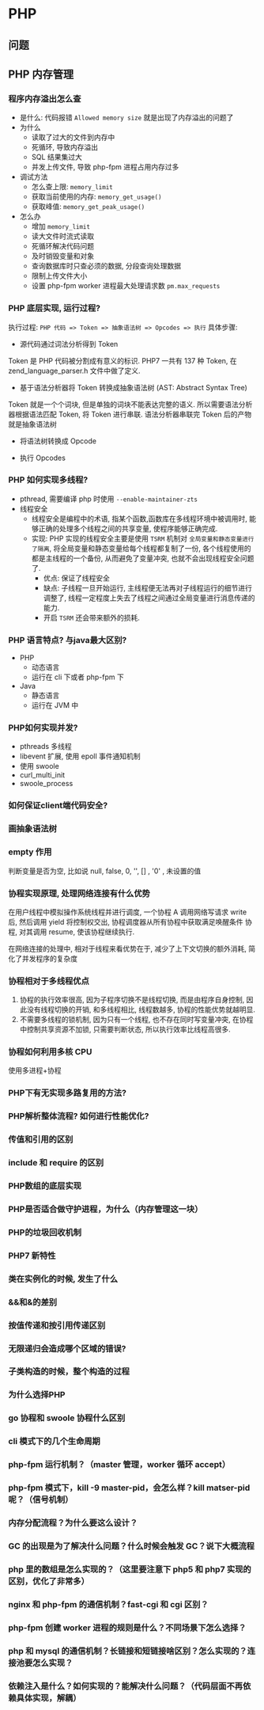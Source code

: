 # PHP

## 问题

## PHP 内存管理
### 程序内存溢出怎么查

- 是什么: 代码报错 `Allowed memory size` 就是出现了内存溢出的问题了
- 为什么
    - 读取了过大的文件到内存中
    - 死循环, 导致内存溢出
    - SQL 结果集过大
    - 并发上传文件, 导致 php-fpm 进程占用内存过多
- 调试方法
    - 怎么查上限: `memory_limit`
    - 获取当前使用的内存: `memory_get_usage()`
    - 获取峰值: `memory_get_peak_usage()` 
- 怎么办
    - 增加 `memory_limit`
    - 读大文件时流式读取
    - 死循环解决代码问题
    - 及时销毁变量和对象
    - 查询数据库时只查必须的数据, 分段查询处理数据
    - 限制上传文件大小
    - 设置 php-fpm worker 进程最大处理请求数 `pm.max_requests`

### PHP 底层实现, 运行过程?

执行过程: `PHP 代码 => Token => 抽象语法树 => Opcodes => 执行`
具体步骤: 

- 源代码通过词法分析得到 Token

Token 是 PHP 代码被分割成有意义的标识. PHP7 一共有 137 种 Token, 在 zend_language_parser.h 文件中做了定义.

- 基于语法分析器将 Token 转换成抽象语法树 (AST: Abstract Syntax Tree)

Token 就是一个个词块, 但是单独的词块不能表达完整的语义. 所以需要语法分析器根据语法匹配 Token, 将 Token 进行串联. 语法分析器串联完 Token 后的产物就是抽象语法树

- 将语法树转换成 Opcode

- 执行 Opcodes

### PHP 如何实现多线程?

- pthread, 需要编译 php 时使用 `--enable-maintainer-zts`
- 线程安全
    - 线程安全是编程中的术语, 指某个函数,函数库在多线程环境中被调用时, 能够正确的处理多个线程之间的共享变量, 使程序能够正确完成.
    - 实现: PHP 实现的线程安全主要是使用 `TSRM` 机制对 `全局变量和静态变量进行了隔离`, 将全局变量和静态变量给每个线程都复制了一份, 各个线程使用的都是主线程的一个备份, 从而避免了变量冲突, 也就不会出现线程安全问题了.
        - 优点: 保证了线程安全
        - 缺点: 子线程一旦开始运行, 主线程便无法再对子线程运行的细节进行调整了, 线程一定程度上失去了线程之间通过全局变量进行消息传递的能力.
        - 开启 `TSRM` 还会带来额外的损耗. 

### PHP 语言特点? 与java最大区别?

- PHP
    - 动态语言
    - 运行在 cli 下或者 php-fpm 下
- Java
    - 静态语言
    - 运行在 JVM 中

### PHP如何实现并发?

- pthreads 多线程
- libevent 扩展, 使用 epoll 事件通知机制
- 使用 swoole
- curl_multi_init
- swoole_process

### 如何保证client端代码安全?

### 画抽象语法树

### empty 作用

判断变量是否为空, 比如说 null, false, 0, '', [] , '0' , 未设置的值

### 协程实现原理, 处理网络连接有什么优势

在用户线程中模拟操作系统线程并进行调度, 一个协程 A 调用网络写请求 write 后, 然后调用 yield 将控制权交出, 协程调度器从所有协程中获取满足唤醒条件 协程, 对其调用 resume, 使该协程继续执行.

在网络连接的处理中, 相对于线程来看优势在于, 减少了上下文切换的额外消耗, 简化了并发程序的复杂度

### 协程相对于多线程优点

1. 协程的执行效率很高, 因为子程序切换不是线程切换, 而是由程序自身控制, 因此没有线程切换的开销, 和多线程相比, 线程数越多, 协程的性能优势就越明显.
2. 不需要多线程的锁机制, 因为只有一个线程, 也不存在同时写变量冲突, 在协程中控制共享资源不加锁, 只需要判断状态, 所以执行效率比线程高很多.

### 协程如何利用多核 CPU

使用多进程+协程

### PHP下有无实现多路复用的方法?
### PHP解析整体流程? 如何进行性能优化?
### 传值和引用的区别
### include 和 require 的区别
### PHP数组的底层实现
### PHP是否适合做守护进程，为什么（内存管理这一块）
### PHP的垃圾回收机制
### PHP7 新特性
### 类在实例化的时候, 发生了什么
### &&和&的差别
### 按值传递和按引用传递区别
### 无限递归会造成哪个区域的错误?
### 子类构造的时候，整个构造的过程
### 为什么选择PHP
### go 协程和 swoole 协程什么区别
### cli 模式下的几个生命周期
### php-fpm 运行机制？（master 管理，worker 循环 accept）
### php-fpm 模式下，kill -9 master-pid，会怎么样？kill matser-pid 呢？（信号机制）
### 内存分配流程？为什么要这么设计？
### GC 的出现是为了解决什么问题？什么时候会触发 GC？说下大概流程
### php 里的数组是怎么实现的？（这里要注意下 php5 和 php7 实现的区别，优化了非常多）
### nginx 和 php-fpm 的通信机制？fast-cgi 和 cgi 区别？
### php-fpm 创建 worker 进程的规则是什么？不同场景下怎么选择？
### php 和 mysql 的通信机制？长链接和短链接啥区别？怎么实现的？连接池要怎么实现？
### 依赖注入是什么？如何实现的？能解决什么问题？（代码层面不再依赖具体实现，解耦）
